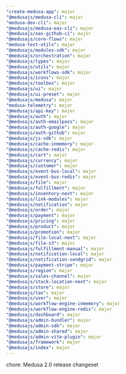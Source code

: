 ```yaml
---
"create-medusa-app": major
"@medusajs/medusa-cli": major
"medusa-dev-cli": major
"@medusajs/medusa-oas-cli": major
"@medusajs/oas-github-ci": major
"@medusajs/core-flows": major
"medusa-test-utils": major
"@medusajs/modules-sdk": major
"@medusajs/orchestration": major
"@medusajs/types": major
"@medusajs/utils": major
"@medusajs/workflows-sdk": major
"@medusajs/icons": major
"@medusajs/toolbox": major
"@medusajs/ui": major
"@medusajs/ui-preset": major
"@medusajs/medusa": major
"medusa-telemetry": major
"@medusajs/api-key": major
"@medusajs/auth": major
"@medusajs/auth-emailpass": major
"@medusajs/auth-google": major
"@medusajs/auth-github": major
"@medusajs/js-sdk": major
"@medusajs/cache-inmemory": major
"@medusajs/cache-redis": major
"@medusajs/cart": major
"@medusajs/currency": major
"@medusajs/customer": major
"@medusajs/event-bus-local": major
"@medusajs/event-bus-redis": major
"@medusajs/file": major
"@medusajs/fulfillment": major
"@medusajs/inventory-next": major
"@medusajs/link-modules": major
"@medusajs/notification": major
"@medusajs/order": major
"@medusajs/payment": major
"@medusajs/pricing": major
"@medusajs/product": major
"@medusajs/promotion": major
"@medusajs/file-local-next": major
"@medusajs/file-s3": major
"@medusajs/fulfillment-manual": major
"@medusajs/notification-local": major
"@medusajs/notification-sendgrid": major
"@medusajs/payment-stripe": major
"@medusajs/region": major
"@medusajs/sales-channel": major
"@medusajs/stock-location-next": major
"@medusajs/store": major
"@medusajs/tax": major
"@medusajs/user": major
"@medusajs/workflow-engine-inmemory": major
"@medusajs/workflow-engine-redis": major
"@medusajs/dashboard": major
"@medusajs/admin-bundler": major
"@medusajs/admin-sdk": major
"@medusajs/admin-shared": major
"@medusajs/admin-vite-plugin": major
"@medusajs/framework": major
"@medusajs/index": major
---
```


chore: Medusa 2.0 release changeset
